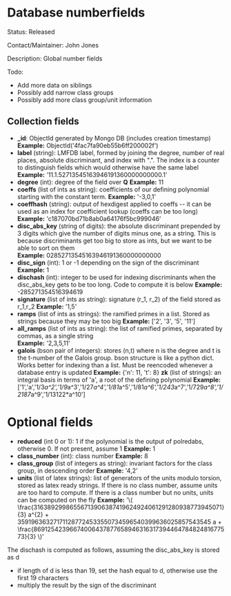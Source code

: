 # Database numberfields

Status: Released

Contact/Maintainer: John Jones

Description: Global number fields

Todo:
* Add more data on siblings
* Possibly add narrow class groups
* Possibly add more class group/unit information


## Collection fields
* **_id**: ObjectId generated by Mongo DB (includes creation timestamp)
  **Example:** ObjectId('4fac7fa90eb55b6ff200002f')
* **label** (string): LMFDB label, formed by joining the degree, number of real places, absolute discriminant, and index with ".".  The index is a counter to distinguish fields which would otherwise have the same label
  **Example:** '11.1.52713545163946191360000000000.1'
* **degree** (int): degree of the field over **Q** 
  **Example:** 11
* **coeffs** (list of ints as string): coefficients of our defining polynomial starting with the constant term.
  **Example:** '-3,0,1'
* **coeffhash** (string): output of hexdigest applied to coeffs -- it can be used as an index for coefficient lookup (coeffs can be too long)
  **Example:** 'c187070bd71b8ab0a64176f5bc999046'
* **disc_abs_key** (string of digits): the absolute discriminant prepended by 3 digits which give the number of digits minus one, as a string.  This is because discriminants get too big to store as ints, but we want to be able to sort on them  
  **Example:** 02852713545163946191360000000000
* **disc_sign** (int): 1 or -1 depending on the sign of the discriminant
  **Example:** 1
* **dischash** (int): integer to be used for indexing discriminants when the disc_abs_key gets to be too long.  Code to compute it is below
  **Example:** -285271354516394619
* **signature** (list of ints as string): signature (r_1, r_2) of the field stored as r_1,r_2
  **Example:** '1,5'
* **ramps** (list of ints as strings): the ramified primes in a list.  Stored as strings because they may be too big
  **Example:** ['2', '3', '5', '11']
* **all_ramps** (list of ints as string): the list of ramified primes, separated by commas, as a single string  
  **Example:** '2,3,5,11'
* **galois** (bson pair of integers): stores (n,t) where n is the degree and t is the t-number of the Galois group. bson structure is like a python dict.  Works better for indexing than a list.  Must be reencoded whenever a database entry is updated
  **Example:** {'n': 11, 't': 8}
**zk** (list of strings): an integral basis in terms of 'a', a root of the defining polynomial 
  **Example:** ['1','a','1/3*a^2','1/9*a^3','1/27*a^4','1/81*a^5','1/81*a^6','1/243*a^7','1/729*a^8','1/2187*a^9','1/13122*a^10']

# Optional fields
* **reduced** (int 0 or 1): 1 if the polynomial is the output of polredabs, otherwise 0.  If not present, assume 1
  **Example:** 1
* **class_number** (int): class number
  **Example:** 8
* **class_group** (list of integers as string): invariant factors for the class group, in descending order
  **Example:** '4,2'
* **units** (list of latex strings): list of generators of the units modulo torsion, stored as latex ready strings.  If there is no class number, assume units are too hard to compute.  If there is a class number but no units, units can be computed on the fly
  **Example:** '\\( \\frac{31638929986556713906387419624924061291280938773945071}{3} a^{2} + 359196363271711287724533550734596540399636025857543545 a + \\frac{8691254239667400643787765894631631739446478482481677573}{3} \\)'

The dischash is computed as follows, assuming the disc_abs_key is stored as d
 * if length of d is less than 19, set the hash equal to d, otherwise use the first 19 characters
 * multiply the result by the sign of the discriminant
